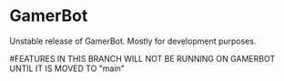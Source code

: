 # GamerBot
Unstable release of GamerBot. Mostly for development purposes.

#FEATURES IN THIS BRANCH WILL NOT BE RUNNING ON GAMERBOT UNTIL IT IS MOVED TO "main"
